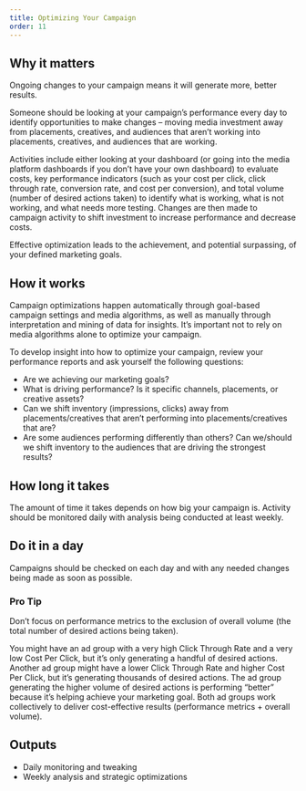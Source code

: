 ```yaml
---
title: Optimizing Your Campaign
order: 11
---
```


## Why it matters

Ongoing changes to your campaign means it will generate more, better results.

Someone should be looking at your campaign’s performance every day to identify opportunities to make changes – moving media investment away from placements, creatives, and audiences that aren’t working into placements, creatives, and audiences that are working.

Activities include either looking at your dashboard (or going into the media platform dashboards if you don’t have your own dashboard) to evaluate costs, key performance indicators (such as your cost per click, click through rate, conversion rate, and cost per conversion), and total volume (number of desired actions taken) to identify what is working, what is not working, and what needs more testing. Changes are then made to campaign activity to shift investment to increase performance and decrease costs.

Effective optimization leads to the achievement, and potential surpassing, of your defined marketing goals.

## How it works

Campaign optimizations happen automatically through goal-based campaign settings and media algorithms, as well as manually through interpretation and mining of data for insights. It’s important not to rely on media algorithms alone to optimize your campaign.

To develop insight into how to optimize your campaign, review your performance reports and ask yourself the following questions:

- Are we achieving our marketing goals?
- What is driving performance? Is it specific channels, placements, or creative assets?
- Can we shift inventory (impressions, clicks) away from placements/creatives that aren’t performing into placements/creatives that are?
- Are some audiences performing differently than others? Can we/should we shift inventory to the audiences that are driving the strongest results?

## How long it takes

The amount of time it takes depends on how big your campaign is. Activity should be monitored daily with analysis being conducted at least weekly.

## Do it in a day

Campaigns should be checked on each day and with any needed changes being made as soon as possible.

<div class="usa-alert usa-alert--info margin-top-5">
    <div class="usa-alert__body">
        <h3 class="usa-alert__heading">Pro Tip</h3>
        <p class="usa-alert__text">
            Don’t focus on performance metrics to the exclusion of overall volume (the total number of desired actions being taken).
        </p>
        <p class="usa-alert__text">
            You might have an ad group with a very high Click Through Rate and a very low Cost Per Click, but it’s only generating a handful of desired actions. Another ad group might have a lower Click Through Rate and higher Cost Per Click, but it’s generating thousands of desired actions. The ad group generating the higher volume of desired actions is performing “better” because it’s helping achieve your marketing goal. Both ad groups work collectively to deliver cost-effective results (performance metrics + overall volume).
        </p>
    </div>
</div>

## Outputs

- Daily monitoring and tweaking
- Weekly analysis and strategic optimizations
